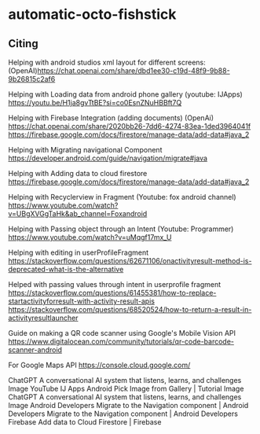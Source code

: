 # automatic-octo-fishstick
## Citing
Helping with android studios xml layout for different screens: (OpenAI)https://chat.openai.com/share/dbd1ee30-c19d-48f9-9b88-9b26815c2af6

Helping with Loading data from android phone gallery (youtube: IJApps)
https://youtu.be/H1ja8gvTtBE?si=co0EsnZNuHBBft7Q

Helping with Firebase Integration (adding documents) (OpenAi)
https://chat.openai.com/share/2020bb26-7dd6-4274-83ea-1ded3964041f
​​https://firebase.google.com/docs/firestore/manage-data/add-data#java_2

Helping with Migrating navigational Component 
https://developer.android.com/guide/navigation/migrate#java

Helping with Adding data to cloud firestore
https://firebase.google.com/docs/firestore/manage-data/add-data#java_2

Helping with Recyclerview in Fragment (Youtube: fox android channel)
https://www.youtube.com/watch?v=UBgXVGgTaHk&ab_channel=Foxandroid

Helping with Passing object through an Intent (Youtube: Programmer)
https://www.youtube.com/watch?v=uMqgf17mx_U

Helping with editing in userProfileFragment
https://stackoverflow.com/questions/62671106/onactivityresult-method-is-deprecated-what-is-the-alternative

Helped with passing values through intent in userprofile fragment
https://stackoverflow.com/questions/61455381/how-to-replace-startactivityforresult-with-activity-result-apis
https://stackoverflow.com/questions/68520524/how-to-return-a-result-in-activityresultlauncher

Guide on making a QR code scanner using Google's Mobile Vision API
https://www.digitalocean.com/community/tutorials/qr-code-barcode-scanner-android

For Google Maps API
https://console.cloud.google.com/

ChatGPT
A conversational AI system that listens, learns, and challenges
Image
YouTube
IJ Apps
Android Pick Image from Gallery | Tutorial
Image
ChatGPT
A conversational AI system that listens, learns, and challenges
Image
Android Developers
Migrate to the Navigation component  |  Android Developers
Migrate to the Navigation component  |  Android Developers
Firebase
Add data to Cloud Firestore  |  Firebase
